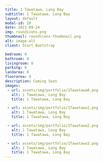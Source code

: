 ```yaml
---
title: 1 Tawatawa, Long Bay
subtitle: 1 Tawatawa, Long Bay
layout: default
modal-id: 28
date: 2021-09-24
img: roundicons.png
thumbnail: roundicons-thumbnail.png
alt: image-alt
client: Start Bootstrap

bedroom: 0
bathroom: 0
livingroom: 0
parking: 0
landarea: 0
floorarea: 0
description: Coming Soon
images:
 - url: assets/img/portfolio/1Tawatawa0.png
   alt: 1 Tawatawa, Long Bay
   title: 1 Tawatawa, Long Bay

 - url: assets/img/portfolio/1Tawatawa1.png
   alt: 1 Tawatawa, Long Bay
   title: 1 Tawatawa, Long Bay

 - url: assets/img/portfolio/1Tawatawa2.png
   alt: 1 Tawatawa, Long Bay
   title: 1 Tawatawa, Long Bay

 - url: assets/img/portfolio/1Tawatawa3.png
   alt: 1 Tawatawa, Long Bay
   title: 1 Tawatawa, Long Bay
---
```

